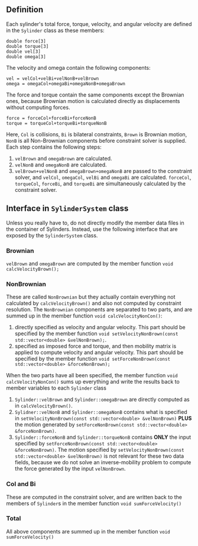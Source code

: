 ## Definition

Each sylinder's total force, torque, velocity, and angular velocity are defined in the `Sylinder` class as these members:

```
double force[3]
double torque[3]
double vel[3]
double omega[3]
```

The velocity and omega contain the following components:

```
vel = velCol+velBi+velNonB+velBrown
omega = omegaCol+omegaBi+omegaNonB+omegaBrown
```

The force and torque contain the same components except the Brownian ones, because Brownian motion is calculated directly as displacements without computing forces.

```
force = forceCol+forceBi+forceNonB
torque = torqueCol+torqueBi+torqueNonB
```

Here, `Col` is collisions, `Bi` is bilateral constraints, `Brown` is Brownian motion, `NonB` is all Non-Brownian components before constraint solver is supplied.
Each step contains the following steps:

1. `velBrown` and `omegaBrown` are calculated.
2. `velNonB` and `omegaNonB` are calculated.
3. `velBrown+velNonB` and `omegaBrown+omegaNonB` are passed to the constraint solver, and `velCol`, `omegaCol`, `velBi` and `omegaBi` are calculated. `forceCol`, `torqueCol`, `forceBi`, and `torqueBi` are simultaneously calculated by the constraint solver.

## Interface in `SylinderSystem` class

Unless you really have to, do not directly modify the member data files in the container of Sylinders. Instead, use the following interface that are exposed by the `SylinderSystem` class.

### Brownian

`velBrown` and `omegaBrown` are computed by the member function `void calcVelocityBrown();`

### NonBrownian

These are called `NonBrownian` but they actually contain everything not calculated by `calcVelocityBrown()` and also not computed by constraint resolution.
The `NonBrownian` components are separated to two parts, and are summed up in the member function `void calcVelocityNonCon()`:

1. directly specified as velocity and angular velocity. This part should be specified by the member function `void setVelocityNonBrown(const std::vector<double> &velNonBrown);`.
2. specified as imposed force and torque, and then mobility matrix is applied to compute velocity and angular velocity. This part should be specified by the member function `void setForceNonBrown(const std::vector<double> &forceNonBrown);`

When the two parts have all been specified, the member function `void calcVelocityNonCon()` sums up everything and write the results back to member variables to each `Sylinder` class

1. `Sylinder::velBrown` and `Sylinder::omegaBrown` are directly computed as in `calcVelocityBrown()`.
2. `Sylidner::velNonB` and `Sylinder::omegaNonB` contains what is specified in `setVelocityNonBrown(const std::vector<double> &velNonBrown)` **PLUS** the motion generated by `setForceNonBrown(const std::vector<double> &forceNonBrown)`.
3. `Sylinder::forceNonB` and `Sylinder::torqueNonB` contains **ONLY** the input specified by `setForceNonBrown(const std::vector<double> &forceNonBrown)`. The motion specified by `setVelocityNonBrown(const std::vector<double> &velNonBrown)` is not relevant for these two data fields, because we do not solve an inverse-mobility problem to compute the force generated by the input `velNonBrown`.

### Col and Bi

These are computed in the constraint solver, and are written back to the members of `Sylinder`s in the member function `void sumForceVelocity()`

### Total

All above components are summed up in the member function `void sumForceVelocity()`
